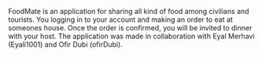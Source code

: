 FoodMate is an application for sharing all kind of food among civilians and tourists. 
You logging in to your account and making an order to eat at someones house.
Once the order is confirmed, you will be invited to dinner with your host.
The application was made in collaboration with Eyal Merhavi (Eyali1001) and Ofir Dubi (ofirDubi).
